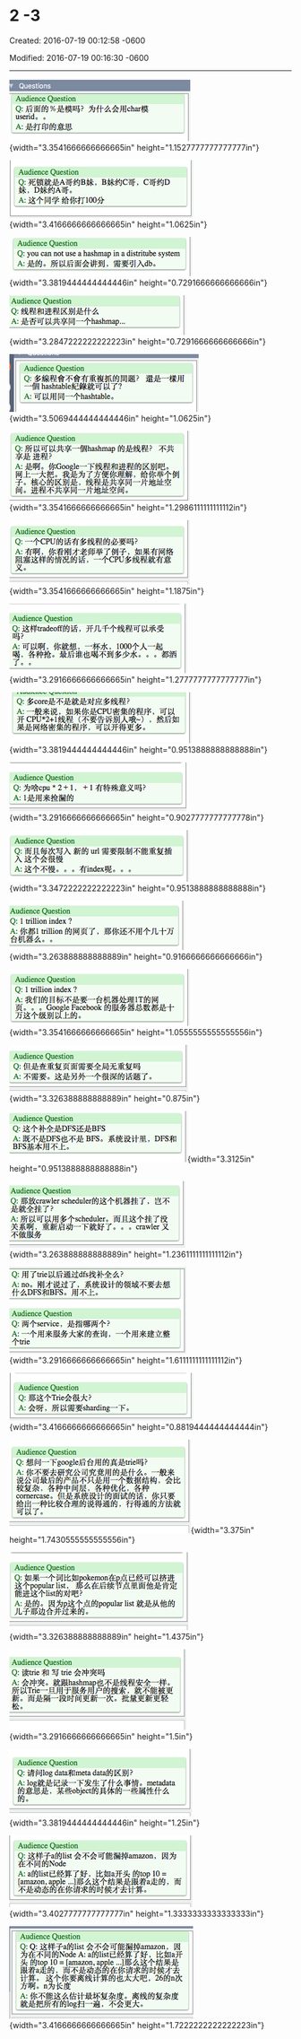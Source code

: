# 2 -3

Created: 2016-07-19 00:12:58 -0600

Modified: 2016-07-19 00:16:30 -0600

---

![](../media/Question-2--3-image1.png){width="3.3541666666666665in" height="1.1527777777777777in"}



![](../media/Question-2--3-image2.png){width="3.4166666666666665in" height="1.0625in"}



![](../media/Question-2--3-image3.png){width="3.3819444444444446in" height="0.7291666666666666in"}



![](../media/Question-2--3-image4.png){width="3.2847222222222223in" height="0.7291666666666666in"}



![](../media/Question-2--3-image5.png){width="3.5069444444444446in" height="1.0625in"}



![](../media/Question-2--3-image6.png){width="3.3541666666666665in" height="1.2986111111111112in"}



![](../media/Question-2--3-image7.png){width="3.3541666666666665in" height="1.1875in"}



![](../media/Question-2--3-image8.png){width="3.2916666666666665in" height="1.2777777777777777in"}



![](../media/Question-2--3-image9.png){width="3.3819444444444446in" height="0.9513888888888888in"}



![](../media/Question-2--3-image10.png){width="3.2916666666666665in" height="0.9027777777777778in"}



![](../media/Question-2--3-image11.png){width="3.3472222222222223in" height="0.9513888888888888in"}



![](../media/Question-2--3-image12.png){width="3.263888888888889in" height="0.9166666666666666in"}



![](../media/Question-2--3-image13.png){width="3.3541666666666665in" height="1.0555555555555556in"}



![](../media/Question-2--3-image14.png){width="3.326388888888889in" height="0.875in"}



![](../media/Question-2--3-image15.png){width="3.3125in" height="0.9513888888888888in"}



![](../media/Question-2--3-image16.png){width="3.263888888888889in" height="1.2361111111111112in"}



![](../media/Question-2--3-image17.png){width="3.2916666666666665in" height="1.6111111111111112in"}



![](../media/Question-2--3-image18.png){width="3.4166666666666665in" height="0.8819444444444444in"}



![](../media/Question-2--3-image19.png){width="3.375in" height="1.7430555555555556in"}



![](../media/Question-2--3-image20.png){width="3.326388888888889in" height="1.4375in"}



![](../media/Question-2--3-image21.png){width="3.2916666666666665in" height="1.5in"}



![](../media/Question-2--3-image22.png){width="3.3819444444444446in" height="1.25in"}



![](../media/Question-2--3-image23.png){width="3.4027777777777777in" height="1.3333333333333333in"}



![](../media/Question-2--3-image24.png){width="3.4166666666666665in" height="1.7222222222222223in"}


























